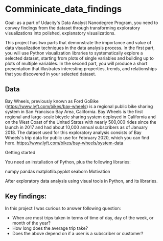 # Comminicate_data_findings

Goal: as a part of Udacity's Data Analyst Nanodegree Program, you need to convey findings from the dataset through transforming exploratory visualizations into polished, explanatory visualizations.

This project has two parts that demonstrate the importance and value of data visualization techniques in the data analysis process. In the first part, you will use Python visualization libraries to systematically explore a selected dataset, starting from plots of single variables and building up to plots of multiple variables. In the second part, you will produce a short presentation that illustrates interesting properties, trends, and relationships that you discovered in your selected dataset.

## Data

Bay Wheels, previously known as Ford GoBike (https://www.lyft.com/bikes/bay-wheels) is a regional public bike sharing system in San Francisco Bay Area, California. Bay Wheels is the first regional and large-scale bicycle sharing system deployed in California and on the West Coast of the United States with nearly 500,000 rides since the launch in 2017 and had about 10,000 annual subscribers as of January 2018. The dataset used for this exploratory analysis consists of Bay Wheels's trip data for public use for February 2020, which you can find here. https://www.lyft.com/bikes/bay-wheels/system-data 

Getting started

You need an installation of Python, plus the following libraries:

numpy
pandas
matplotlib.pyplot
seaborn
Motivation

After exploratory data analysis using visual tools in Python, and its libraries. 

## Key findings: 
 
In this project I was curious to answer following question: 
 
- When are most trips taken in terms of time of day, day of the week, or month of the year?
- How long does the average trip take?
- Does the above depend on if a user is a subscriber or customer?




